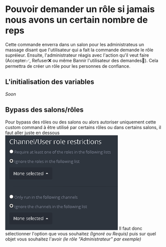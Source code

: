 # Pouvoir demander un rôle si jamais nous avons un certain nombre de reps

Cette commande enverra dans un salon pour les administrateus un massage disant que l'utilisateur qui a fait la commande demande le rôle supréieur. Ensuite, l'administrateur réagis avec l'action qu'il veut faire (Accepter✅, Refuser❌ ou même Bannir l'utilisateur des demandes👢). Cela permettra de créer un rôle pour les personnes de confiance.

## L'initialisation des variables

*Soon*

## Bypass des salons/rôles
Pour bypass des rôles ou des salons ou alors autoriser uniquement cette custom command à être utilisé par certains rôles ou dans certains salons, il faut aller juste en dessous
![](https://raw.githubusercontent.com/Merlode11/botscustomcommands/master/images/channels-roles_Config.png)
Il faut donc sélectionner l'option que vous souhaitez *(Ignoré ou Requis)* puis sur quel objet vous souhaitez l'avoir *(le rôle "Administrateur" par exemple)*